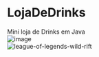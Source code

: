 # LojaDeDrinks

Mini loja de Drinks em Java
<br>
![image](https://github.com/roninchris/LojaDeDrinks/assets/102271783/eac5e140-958a-4795-b817-ea136f755622)
<br>
![league-of-legends-wild-rift](https://github.com/roninchris/LojaDeDrinks/assets/102271783/7ea17a60-6b90-4b71-a006-015ba577be3d)

